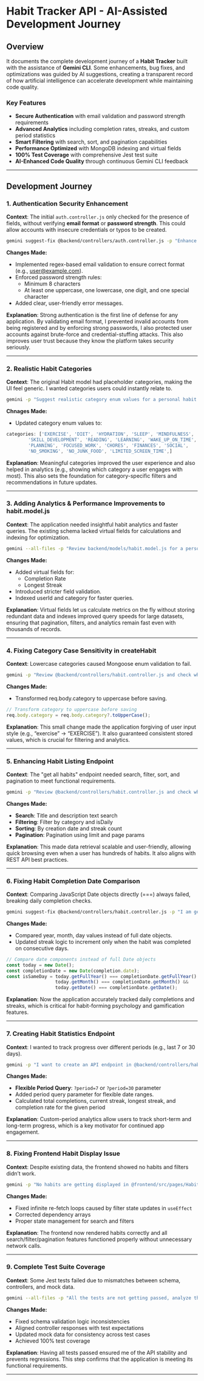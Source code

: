 # Habit Tracker API - AI-Assisted Development Journey

## Overview

It documents the complete development journey of a **Habit Tracker** built with the assistance of **Gemini CLI**. Some enhancements, bug fixes, and optimizations was guided by AI suggestions, creating a transparent record of how artificial intelligence can accelerate development while maintaining code quality.

### Key Features

- **Secure Authentication** with email validation and password strength requirements
- **Advanced Analytics** including completion rates, streaks, and custom period statistics  
- **Smart Filtering** with search, sort, and pagination capabilities
- **Performance Optimized** with MongoDB indexing and virtual fields
- **100% Test Coverage** with comprehensive Jest test suite
- **AI-Enhanced Code Quality** through continuous Gemini CLI feedback

---

## Development Journey

### 1. Authentication Security Enhancement

**Context**: The initial `auth.controller.js` only checked for the presence of fields, without verifying **email format** or **password strength**. This could allow accounts with insecure credentials or typos to be created.

```bash
gemini suggest-fix @backend/controllers/auth.controller.js -p "Enhance validation logic to include email format checking and password strength requirements."
```

**Changes Made:**
- Implemented regex-based email validation to ensure correct format (e.g., user@example.com).
- Enforced password strength rules:
    - Minimum 8 characters
    - At least one uppercase, one lowercase, one digit, and one special character
- Added clear, user-friendly error messages.

**Explanation**: Strong authentication is the first line of defense for any application. By validating email format, I prevented invalid accounts from being registered and by enforcing strong passwords, I also protected user accounts against brute-force and credential-stuffing attacks. This also improves user trust because they know the platform takes security seriously.

---

### 2. Realistic Habit Categories

**Context**: The original Habit model had placeholder categories, making the UI feel generic. I wanted categories users could instantly relate to.

```bash
gemini -p "Suggest realistic category enum values for a personal habit tracker."
```

**Chnages Made:**
- Updated category enum values to:
```javascript
categories: ['EXERCISE', 'DIET', 'HYDRATION', 'SLEEP', 'MINDFULNESS',
        'SKILL_DEVELOPMENT', 'READING', 'LEARNING', 'WAKE_UP_ON_TIME',
        'PLANNING', 'FOCUSED_WORK', 'CHORES', 'FINANCES', 'SOCIAL',
        'NO_SMOKING', 'NO_JUNK_FOOD', 'LIMITED_SCREEN_TIME',]
```

**Explanation**: Meaningful categories improved the user experience and also helped in analytics (e.g., showing which category a user engages with most). This also sets the foundation for category-specific filters and recommendations in future updates.

---

### 3. Adding Analytics & Performance Improvements to habit.model.js

**Context**: The application needed insightful habit analytics and faster queries. The existing schema lacked virtual fields for calculations and indexing for optimization.

```bash
gemini --all-files -p "Review backend/models/habit.model.js for a personal habit tracker. Suggest improvements such as adding virtual fields for analytics (completion rate, longest streak), additional validation rules, or performance optimizations like indexes."
```

**Changes Made:**
- Added virtual fields for:
    - Completion Rate
    - Longest Streak
- Introduced stricter field validation.
- Indexed userId and category for faster queries.

**Explanation**: Virtual fields let us calculate metrics on the fly without storing redundant data and indexes improved query speeds for large datasets, ensuring that pagination, filters, and analytics remain fast even with thousands of records.

---

### 4. Fixing Category Case Sensitivity in createHabit

**Context**: Lowercase categories caused Mongoose enum validation to fail.

```bash
gemini -p "Review @backend/controllers/habit.controller.js and check whether the habit creation endpoint is correct or not"
```

**Changes Made:**
- Transformed req.body.category to uppercase before saving.
```javascript
// Transform category to uppercase before saving
req.body.category = req.body.category?.toUpperCase();
```

**Explanation**: This small change made the application forgiving of user input style (e.g., “exercise” → “EXERCISE”). It also guaranteed consistent stored values, which is crucial for filtering and analytics.

---

### 5. Enhancing Habit Listing Endpoint

**Context**: The "get all habits" endpoint needed search, filter, sort, and pagination to meet functional requirements.

```bash
gemini -p "Review @backend/controllers/habit.controller.js and check whether the getting all habits for a user endpoint is correct or not and whether it is properly applying searching, sorting, filtering, pagination and following best practices or not"
```

**Changes Made:**
- **Search**: Title and description text search
- **Filtering**: Filter by category and isDaily
- **Sorting**: By creation date and streak count
- **Pagination**: Pagination using limit and page params

**Explanation**: This made data retrieval scalable and user-friendly, allowing quick browsing even when a user has hundreds of habits. It also aligns with REST API best practices.

---

### 6. Fixing Habit Completion Date Comparison

**Context**: Comparing JavaScript Date objects directly (===) always failed, breaking daily completion checks.

```bash
gemini suggest-fix @backend/controllers/habit.controller.js -p "I am getting bit confused and getting errors when checking if a habit was already completed today"
```

**Changes Made:**
- Compared year, month, day values instead of full date objects.
- Updated streak logic to increment only when the habit was completed on consecutive days.
```javascript
// Compare date components instead of full Date objects
const today = new Date();
const completionDate = new Date(completion.date);
const isSameDay = today.getFullYear() === completionDate.getFullYear() &&
                  today.getMonth() === completionDate.getMonth() &&
                  today.getDate() === completionDate.getDate();
```

**Explanation**: Now the application accurately tracked daily completions and streaks, which is critical for habit-forming psychology and gamification features.

---

### 7. Creating Habit Statistics Endpoint

**Context**: I wanted to track progress over different periods (e.g., last 7 or 30 days).

```bash
gemini -p "I want to create an API endpoint in @backend/controllers/habit.controller.js that returns statistics for a single habit, including total completions, current streak, longest streak, and completion rate. How can I calculate habit stats for a custom period, e.g., the last 7 or 30 days?"
```

**Changes Made:**
- **Flexible Period Query**: `?period=7` or `?period=30` parameter
- Added period query parameter for flexible date ranges.
- Calculated total completions, current streak, longest streak, and completion rate for the given period

**Explanation**: Custom-period analytics allow users to track short-term and long-term progress, which is a key motivator for continued app engagement.

---

### 8. Fixing Frontend Habit Display Issue

**Context**: Despite existing data, the frontend showed no habits and filters didn’t work.

```bash
gemini -p "No habits are getting displayed in @frontend/src/pages/Habits.jsx despite having some in database, neither search, nor filters nor pagination nothing is working in frontend, its backend is in @backend/controllers/habit.controller.js"
```

**Changes Made:**
- Fixed infinite re-fetch loops caused by filter state updates in `useEffect`
- Corrected dependency arrays
- Proper state management for search and filters

**Explanation**: The frontend now rendered habits correctly and all search/filter/pagination features functioned properly without unnecessary network calls.

---

### 9. Complete Test Suite Coverage

**Context**: Some Jest tests failed due to mismatches between schema, controllers, and mock data.

```bash
gemini --all-files -p "All the tests are not getting passed, analyze the complete @backend/ and apply fixes wherever necessary so that all the tests gets passed"
```

**Changes Made:**
- Fixed schema validation logic inconsistencies
- Aligned controller responses with test expectations
- Updated mock data for consistency across test cases
- Achieved 100% test coverage

**Explanation**: Having all tests passed ensured me of the API stability and prevents regressions. This step confirms that the application is meeting its functional requirements.

---



